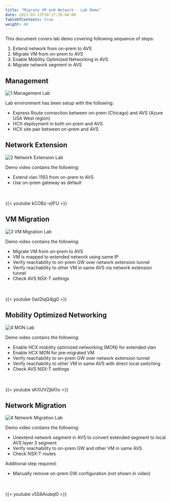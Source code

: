 ```yaml
---
title: "Migrate VM and Network - Lab Demo"
date: 2023-03-13T10:17:35-04:00
TableOfContents: true
weight: 40
---
```


This document covers lab demo covering following sequence of steps:
1. Extend network from on-prem to AVS
2. Migrate VM from on-prem to AVS
3. Enable Mobility Optimized Networking in AVS
4. Migrate network segment in AVS

## Management

![1 Management Lab](http://drive.google.com/uc?export=view&id=16tXD5-uua5gsFJIQkqIKVSJ3AqizNu0y)

Lab environment has been setup with the following:
- Express Route connection between on-prem (Chicago) and AVS (Azure USA West region)
- HCX deployment in both on-prem and AVS
- HCX site pair between on-prem and AVS


## Network Extension

![2 Network Extension Lab](http://drive.google.com/uc?export=view&id=1Z1yILuMLMbZG6GmencXPi-d4OA_Cmgmc)

Demo video contains the following:
- Extend vlan 1193 from on-prem to AVS
- Use on-prem gateway as default 

<br> 
</br> 
{{< youtube kCOBz-vjIFU >}}

## VM Migration

![3 VM Migration Lab](http://drive.google.com/uc?export=view&id=14OqFKHI77okIAAuHRSNCXp5exXdovePq)

Demo video contains the following:
- Migrate VM from on-prem to AVS 
- VM is mapped to extended network using same IP
- Verify reachability to on-prem GW over network extension tunnel
- Verify reachability to other VM in same AVS via network extension tunnel
- Check AVS NSX-T settings

<br> 
</br> 
{{< youtube 0wI2IqQ4jg0 >}}

## Mobility Optimized Networking

![4 MON Lab](http://drive.google.com/uc?export=view&id=15Guj9_WFtEw2o4M4hOxNA1uwe5JUiMGp)

Demo video contains the following:
- Enable HCX mobility optimized networking (MON) for extended vlan
- Enable HCX MON for pre-migrated VM 
- Verify reachability to on-prem GW over network extension tunnel
- Verify reachability to other VM in same AVS with direct local switching
- Check AVS NSX-T settings

<br> 
</br> 
{{< youtube sKXUVZjblOo >}}

## Network Migration

![4 Network Migration Lab](http://drive.google.com/uc?export=view&id=18XYNsMYXaOF0WWSx-jazxP7UKRzd6rTP)

Demo video contains the following:
- Unextend network segment in AVS to convert extended segment to local AVS layer 3 segment 
- Verify reachability to on-prem GW and other VM in same AVS 
- Check NSX-T routes

Additional step required:
- Manually remove on-prem GW configuration (not shown in video) 

<br> 
</br> 
{{< youtube v5S8Aiubql0 >}}

